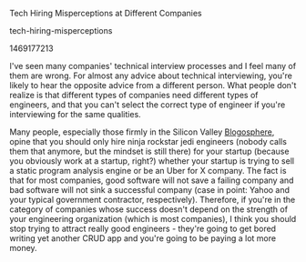 Tech Hiring Misperceptions at Different Companies

tech-hiring-misperceptions

1469177213

I've seen many companies' technical interview processes and I feel many of them
are wrong.  For almost any advice about technical interviewing, you're likely to
hear the opposite advice from a different person.  What people don't realize is that
different types of companies need different types of engineers, and that you
can't select the correct type of engineer if you're interviewing for the same
qualities.

Many people, especially those firmly in the Silicon Valley
[Blogosphere](https://xkcd.com/181/), opine that you should only
hire ninja rockstar jedi engineers (nobody calls them that anymore, but the
mindset is still there) for your startup (because you obviously work at a
startup, right?) whether your startup is trying to sell a static program
analysis engine or be an Uber for X company.  The fact is that for most
companies, good software will not save a failing company and bad software will
not sink a successful company (case in point: Yahoo and your typical government
contractor, respectively).  Therefore, if you're in the category of companies
whose success doesn't depend on the strength of your engineering organization
(which is most companies), I think you should stop trying to attract really good
engineers - they're going to get bored writing yet another CRUD app and you're
going to be paying a lot more money.
